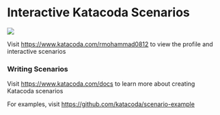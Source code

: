 # Interactive Katacoda Scenarios

[![](http://shields.katacoda.com/katacoda/rmohammad0812/count.svg)](https://www.katacoda.com/rmohammad0812 "Get your profile on Katacoda.com")

Visit https://www.katacoda.com/rmohammad0812 to view the profile and interactive scenarios

### Writing Scenarios
Visit https://www.katacoda.com/docs to learn more about creating Katacoda scenarios

For examples, visit https://github.com/katacoda/scenario-example
